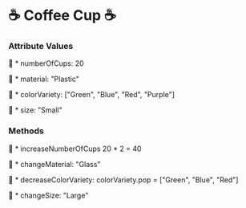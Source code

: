 # :coffee: Coffee Cup :coffee:

### **Attribute Values**

:tea: * numberOfCups: 20

:tea: * material: "Plastic"

:tea: * colorVariety: ["Green", "Blue", "Red", "Purple"]

:tea: * size: "Small"

### **Methods**

:tea: * increaseNumberOfCups 20 * 2 = 40

:tea: * changeMaterial: "Glass"

:tea: * decreaseColorVariety: colorVariety.pop = ["Green", "Blue", "Red"]

:tea: * changeSize: "Large"

